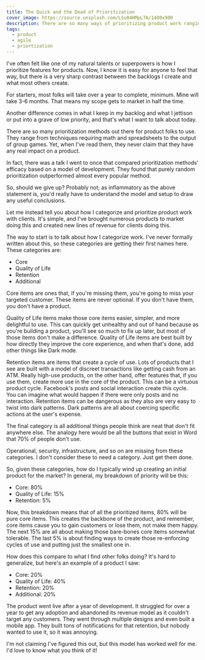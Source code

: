 ```yaml
---
title: The Quick and the Dead of Prioritization
cover_image: https://source.unsplash.com/LSu04HMpL7A/1400x900
description: There are so many ways of prioritizing product work ranging from subjective to quantitative. Almost none justify themselves with results. In this post I will share how I prioritize product work with clients by using four simple categories of core, quality of life, retention, and other.
tags:
  - product
  - agile
  - priortization
---
```


I've often felt like one of my natural talents or superpowers is how I prioritize features for products. Now, I know it is easy for anyone to feel that way, but there is a very sharp contrast between the backlogs I create and what most others create.

For starters, most folks will take over a year to complete, minimum. Mine will take 3-6 months. That means my scope gets to market in half the time.

Another difference comes in what I keep in my backlog and what I jettison or put into a grave of low priority, and that's what I want to talk about today.

There are so many prioritization methods out there for product folks to use. They range from techniques requiring math and spreadsheets to the output of group games. Yet, when I've read them, they never claim that they have any real impact on a product.

In fact, there was a talk I went to once that compared prioritization methods' efficacy based on a model of development. They found that purely random prioritization outperformed almost every popular method.

So, should we give up? Probably not; as inflammatory as the above statement is, you'd really have to understand the model and setup to draw any useful conclusions.

Let me instead tell you about how I categorize and prioritize product work with clients. It's simple, and I've brought numerous products to market doing this and created new lines of revenue for clients doing this.

The way to start is to talk about how I categorize work. I've never formally written about this, so these categories are getting their first names here. These categories are:

- Core
- Quality of Life
- Retention
- Additional

Core items are ones that, if you're missing them, you're going to miss your targeted customer. These items are never optional. If you don't have them, you don't have a product.

Quality of Life items make those core items easier, simpler, and more delightful to use. This can quickly get unhealthy and out of hand because as you're building a product, you'll see so much to fix up later, but most of those items don't make a difference. Quality of Life items are best built by how directly they improve the core experience, and when that's done, add other things like Dark mode.

Retention items are items that create a cycle of use. Lots of products that I see are built with a model of discreet transactions like getting cash from an ATM. Really high-use products, on the other hand, offer features that, if you use them, create more use in the core of the product. This can be a virtuous product cycle. Facebook's posts and social interaction create this cycle. You can imagine what would happen if there were only posts and no interaction. Retention items can be dangerous as they also are very easy to twist into dark patterns. Dark patterns are all about coercing specific actions at the user's expense.

The final category is all additional things people think are neat that don't fit anywhere else. The analogy here would be all the buttons that exist in Word that 70% of people don't use.

Operational, security, infrastructure, and so on are missing from these categories. I don't consider these to need a category. Just get them done.

So, given these categories, how do I typically wind up creating an initial product for the market? In general, my breakdown of priority will be this:

- Core: 80%
- Quality of Life: 15%
- Retention: 5%

Now, this breakdown means that of all the prioritized items, 80% will be pure core items. This creates the backbone of the product, and remember, core items cause you to gain customers or lose them, not make them happy. The next 15% are all about making those bare-bones core items somewhat tolerable. The last 5% is about finding ways to create those re-enforcing cycles of use and putting just the smallest one in.

How does this compare to what I find other folks doing? It's hard to generalize, but here's an example of a product I saw:

- Core: 20%
- Quality of Life: 40%
- Retention: 20%
- Additional: 20%

The product went live after a year of development. It struggled for over a year to get any adoption and abandoned its revenue model as it couldn't target any customers. They went through multiple designs and even built a mobile app. They built tons of notifications for that retention, but nobody wanted to use it, so it was annoying.

I'm not claiming I've figured this out, but this model has worked well for me. I'd love to know what you think of it!